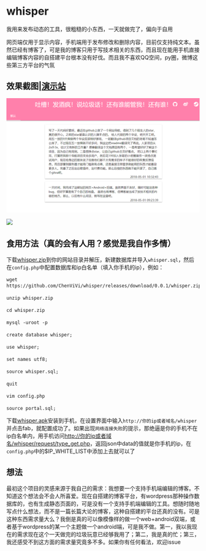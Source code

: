 # whisper

我用来发布动态的工具，很粗糙的小东西，一天就做完了，偏向于自用

网页端仅用于显示内容，手机端用于发布修改和删除内容，目前仅支持纯文本。虽然已经有博客了，可是我的博客只用于写技术相关的东西，而且现在能用手机直接编辑博客内容的自搭建平台根本没有好伐。而且我不喜欢QQ空间，py圈，微博这些第三方平台的气氛

## 效果截图|[演示站](http://valorachen.club/whisper/)

![](3_sreenshots/web.png)

![](C:\AAA\2_Develop\4_Server\wamp64\www\whisper\3_sreenshots\android.png)



## 食用方法（真的会有人用？感觉是我自作多情）
下载[whisper.zip](https://github.com/ChenViVi/whisper/releases/download/0.0.1/whisper.zip)到你的网站目录并解压，新建数据库并导入`whisper.sql`，然后在`config.php`中配置数据库和ip白名单（填入你手机的ip），例如：

```
wget https://github.com/ChenViVi/whisper/releases/download/0.0.1/whisper.zip

unzip whisper.zip

cd whisper.zip

mysql -uroot -p

create database whisper;

use whisper;

set names utf8;

source whisper.sql;

quit

vim config.php

source portal.sql;
```

下载[whisper.apk](https://github.com/ChenViVi/whisper/releases/download/0.0.1/whisper.apk)安装到手机，在设置界面中输入`http://你的ip或者域名/whisper`并点击fab，就配置成功了。如果出现`网络连接失败`的提示，那绝逼是你的手机不在ip白名单内，用手机访问[http://你的ip或者域名/whisper/request/type_get.php](http://你的ip或者域名/whisper/request/type_get.php)，返回json中data的值就是你手机的ip，在`config.php`中的$IP_WHITE_LIST中添加上去就可以了

## 想法
最初这个项目的灵感来源于我自己的需求：我想要一个支持手机端编辑的博客。不知道这个想法会不会人所喜爱。现在自搭建的博客平台，有wordpress那种操作数据库的，也有生成静态页面的，可是没有一个支持手机端编辑的工具。想随时随地写点什么想法，而不是一篇长篇大论的博客，这种自搭建的平台还真的没有。可是这种东西需求量大么？我倒是真的可以像模像样的做一个web+android双端，或者基于wordpress的某一个主题做一个android端，可是我不做。第一，我以我现在的需求现在这个一天做完的垃圾玩意已经够我用了；第二，我是真的忙；第三，我还感受不到这方面的需求量究竟多不多。如果你有任何看法，欢迎issue